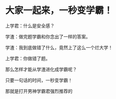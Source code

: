 # 大家一起来，一秒变学霸！

上学君：什么是安全感？ 

学渣：做完题学霸和你念出了一样的答案。 

学渣：我到底做错了什么，竟然上了这么一个烂大学！ 

上学君：你做错了题。 

那么怎样才能从学渣进化成学霸呢？ 

只要一句话的时间，一秒变学霸！ 

那就是打开男神学霸君强烈推荐的